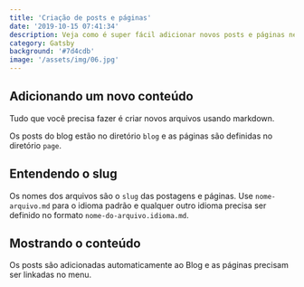 ```yaml
---
title: 'Criação de posts e páginas'
date: '2019-10-15 07:41:34'
description: Veja como é super fácil adicionar novos posts e páginas neste projeto
category: Gatsby
background: '#7d4cdb'
image: '/assets/img/06.jpg'
---
```


## Adicionando um novo conteúdo

Tudo que você precisa fazer é criar novos arquivos usando markdown.

Os posts do blog estão no diretório `blog` e as páginas são definidas no diretório `page`.

## Entendendo o slug

Os nomes dos arquivos são o `slug` das postagens e páginas. Use `nome-arquivo.md` para o idioma padrão e qualquer outro idioma precisa ser definido no formato `nome-do-arquivo.idioma.md`.

## Mostrando o conteúdo

Os posts são adicionadas automaticamente ao Blog e as páginas precisam ser linkadas no menu.
